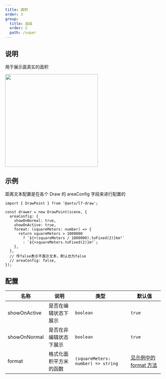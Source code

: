 ```yaml
---
title: 面积
order: 3
group:
  title: 高级
  order: 2
  path: /super
---
```


## 说明

用于展示面真实的面积

<img src="https://gw.alipayobjects.com/mdn/rms_2591f5/afts/img/A*TlNrTrEYaoAAAAAAAAAAAAAAARQnAQ" width="300" />

## 示例

距离文本配置是在各个 Draw 的 areaConfig 字段来进行配置的

```tsx | pure
import { DrawPoint } from '@antv/l7-draw';

const drawer = new DrawPoint(scene, {
  areaConfig: {
    showOnNormal: true,
    showOnActive: true,
    format: (squareMeters: number) => {
      return squareMeters > 1000000
        ? `${+(squareMeters / 1000000).toFixed(2)}km²`
        : `${+squareMeters.toFixed(2)}m²`;
    },
  },
  // 传false表示不展示文本，默认也为false
  // areaConfig: false,
});
```

## 配置

| 名称         | 说明                   | 类型                               | 默认值                          |
| ------------ | ---------------------- | ---------------------------------- | ------------------------------- |
| showOnActive | 是否在编辑状态下展示   | `boolean`                          | `true`                          |
| showOnNormal | 是否在非编辑状态下展示 | `boolean`                          | `true`                          |
| format       | 格式化面积平方米的函数 | `(squareMeters: number) => string` | [见示例中的 format 方法](#示例) |
